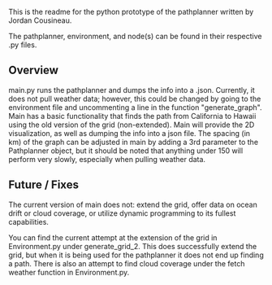This is the readme for the python prototype of the pathplanner written by Jordan Cousineau.

The pathplanner, environment, and node(s) can be found in their respective .py files.

Overview 
--------
main.py runs the pathplanner and dumps the info into a .json. Currently, it does not pull weather data; however, this could be changed by going to the environment file and uncommenting a line in the function "generate_graph". Main has a basic functionality that finds the path from California to Hawaii using the old version of the grid (non-extended). Main will provide the 2D visualization, as well as dumping the info into a json file. The spacing (in km) of the graph can be adjusted in main by adding a 3rd parameter to the Pathplanner object, but it should be noted that anything under 150 will perform very slowly, especially when pulling weather data.

Future / Fixes
--------------
The current version of main does not: extend the grid, offer data on ocean drift or cloud coverage, or utilize dynamic programming to its fullest capabilities. 

You can find the current attempt at the extension of the grid in Environment.py under generate_grid_2. This does successfully extend the grid, but when it is being used for the pathplanner it does not end up finding a path. There is also an attempt to find cloud coverage under the fetch weather function in Environment.py.
